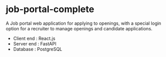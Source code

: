 # job-portal-complete
A Job portal web application
for applying to openings, with a special login option for a recruiter to manage openings and candidate applications.

* Client end : React.js
* Server end : FastAPI
* Database : PostgreSQL
